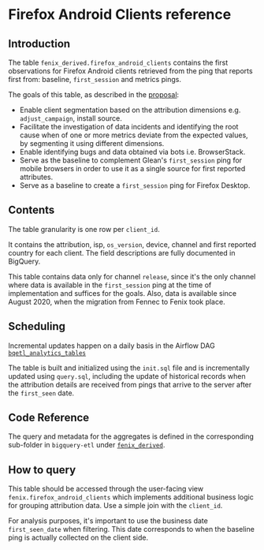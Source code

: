 # Firefox Android Clients reference

<!-- toc -->

## Introduction

The table `fenix_derived.firefox_android_clients` contains the first observations
for Firefox Android clients retrieved from the ping that reports first from:
baseline, `first_session` and metrics pings.

The goals of this table, as described in the
[proposal](https://docs.google.com/document/d/12bj4DhCybelqHVgOVq8KJlzgtbbUw3f68palNrv-gaM/):

- Enable client segmentation based on the attribution dimensions
  e.g. `adjust_campaign`, install source.
- Facilitate the investigation of data incidents and identifying the root cause
  when of one or more metrics deviate from the expected values, by segmenting it
  using different dimensions.
- Enable identifying bugs and data obtained via bots i.e. BrowserStack.
- Serve as the baseline to complement Glean's `first_session` ping for mobile browsers
  in order to use it as a single source for first reported attributes.
- Serve as a baseline to create a `first_session` ping for Firefox Desktop.

## Contents

The table granularity is one row per `client_id`.

It contains the attribution, isp, `os_version`, device, channel and first
reported country for each client. The field descriptions are fully
documented in BigQuery.

This table contains data only for channel `release`, since it's the only
channel where data is available in the `first_session` ping at the time
of implementation and suffices for the goals. Also, data is available
since August 2020, when the migration from Fennec to Fenix took place.

## Scheduling

Incremental updates happen on a daily basis in the Airflow DAG
[`bqetl_analytics_tables`](https://workflow.telemetry.mozilla.org/home?search=bqetl_analytics_tables)

The table is built and initialized using the `init.sql` file and
is incrementally updated using `query.sql`, including the update of
historical records when the attribution details are received from pings
that arrive to the server after the `first_seen` date.

## Code Reference

The query and metadata for the aggregates is defined in the corresponding
sub-folder in `bigquery-etl` under
[`fenix_derived`](https://github.com/mozilla/bigquery-etl/tree/main/sql/moz-fx-data-shared-prod/fenix_derived/firefox_android_clients_v1).

## How to query

This table should be accessed through the user-facing view
`fenix.firefox_android_clients` which implements additional
business logic for grouping attribution data. Use a simple
join with the `client_id`.

For analysis purposes, it's important to use the business date
`first_seen_date` when filtering. This date corresponds to when
the baseline ping is actually collected on the client side.
